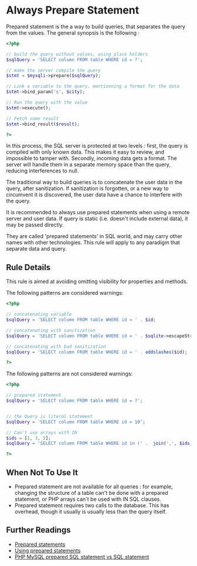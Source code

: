 <!-- Security -->
# Always Prepare Statement

Prepared statement is the a way to build queries, that separates the query from the values. The general synopsis is the following : 

```php
<?php

// build the query without values, using place holders
$sqlQuery = 'SELECT column FROM table WHERE id = ?';

// make the server compile the query
$stmt = $mysqli->prepare($sqlQuery);

// Link a variable to the query, mentionning a format for the data
$stmt->bind_param('s', $city);

// Run the query with the value
$stmt->execute();

// Fetch some result
$stmt->bind_result($result);

?>
```
In this process, the SQL server is protected at two levels : first, the query is compiled with only known data. This makes it easy to review, and impossible to tamper with. Secondly, incoming data gets a format. The server will handle them in a separate memory space than the query, reducing interferences to null.

The traditional way to build queries is to concatenate the user data in the query, after sanitization. If sanitization is forgotten, or a new way to circumvent it is discovered, the user data have a chance to interfere with the query. 
 
It is recommended to always use prepared statements when using a remote server and user data. If query is static (i.e. doesn't include external data), it may be passed directly. 

They are called 'prepared statements' in SQL world, and may carry other names with other technologies. This rule will apply to any paradigm that separate data and query. 

## Rule Details

This rule is aimed at avoiding omitting visibility for properties and methods.

The following patterns are considered warnings:

```php
<?php

// concatenating variable
$sqlQuery = 'SELECT column FROM table WHERE id = ' . $id;

// concatenating with sanitization
$sqlQuery = 'SELECT column FROM table WHERE id = ' . $sqlite->escapeString($id);

// concatenating with bad sanitization
$sqlQuery = 'SELECT column FROM table WHERE id = ' . addslashes($id);

?>
```

The following patterns are not considered warnings:

```php
<?php

// prepared statement
$sqlQuery = 'SELECT column FROM table WHERE id = ?';


// the Query is literal statement
$sqlQuery = 'SELECT column FROM table WHERE id = 10';

// Can't use arrays with IN
$ids = [1, 3, 5];
$sqlQuery = 'SELECT column FROM table WHERE id in (' .  join(',', $ids).')';

?>
```


## When Not To Use It
* Prepared statement are not available for all queries : for example, changing the structure of a table can't be done with a prepared statement, or PHP arrays can't be used with IN SQL clauses. 
* Prepared statement requires two calls to the database. This has overhead, though it usually is usually less than the query itself. 

## Further Readings
* [Prepared statements](http://php.net/manual/en/mysqli.quickstart.prepared-statements.php)
* [Using prepared statements](https://www.inanimatt.com/php-prepared-statements.html)
* [PHP MySQL prepared SQL statement vs SQL statement](http://erlycoder.com/69/php-mysql-prepared-sql-statement-vs-sql-statement)
